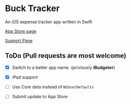 # Buck Tracker

An iOS expense tracker app written in Swift

[App Store page](https://itunes.apple.com/us/app/ibudgeter/id1048395728?ls=1&mt=8)

[Support Page](http://hkalexling.com/2015/10/11/ibudgeter-support-page/)

## ToDo (Pull requests are most welcome)

- [X] Switch to a better app name. (priviously **iBudgeter**)
- [X] iPad support
- [ ] Use Core data instead of `NSUserDefaults`
- [ ] Submit update to App Store


